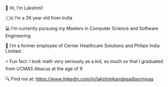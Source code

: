 👋 Hi, I’m Lakshmi!

🇮🇳 I’m a 26 year old from India

💻 I’m currently pursuing my Masters in Computer Science and Software Engineering

💼 I'm a former employee of Cerner Healthcare Solutions and Philips India Limited

⚡ Fun fact: I took math very seriously as a kid, so much so that I graduated from UCMAS Abacus at the age of 9

🔍 Find me at: https://www.linkedin.com/in/lakshmikandagadlasrinivas

